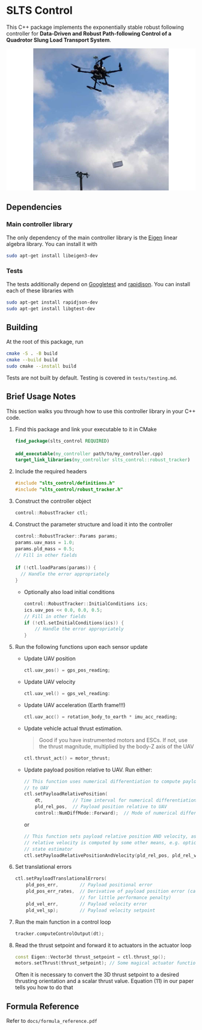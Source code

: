 # SLTS Control

This C++ package implements the exponentially stable robust following controller for **Data-Driven and Robust Path-following Control of a Quadrotor Slung Load Transport System**.

![An airborne SLTS controlled by this code](res/real_flight.png)

## Dependencies

### Main controller library

The only dependency of the main controller library is the [Eigen](https://gitlab.com/libeigen/eigen) linear algebra library. You can install it with

``` bash
sudo apt-get install libeigen3-dev
```

### Tests

The tests additionally depend on [Googletest](https://github.com/google/googletest) and [rapidjson](https://github.com/Tencent/rapidjson/releases). You can install each of these libraries with

``` bash
sudo apt-get install rapidjson-dev
sudo apt-get install libgtest-dev
```

## Building

At the root of this package, run

``` bash
cmake -S . -B build
cmake --build build
sudo cmake --install build
```

Tests are not built by default. Testing is covered in `tests/testing.md`.

## Brief Usage Notes

This section walks you through how to use this controller library in your C++ code.

1. Find this package and link your executable to it in CMake

    ``` cmake
    find_package(slts_control REQUIRED)

    add_executable(my_controller path/to/my_controller.cpp)
    target_link_libraries(my_controller slts_control::robust_tracker)
    ```
2. Include the required headers

    ``` C++
    #include "slts_control/definitions.h"
    #include "slts_control/robust_tracker.h"
    ```

3. Construct the controller object

    ``` C++
    control::RobustTracker ctl;
    ```

4. Construct the parameter structure and load it into the controller

    ``` C++
    control::RobustTracker::Params params;
    params.uav_mass = 1.0;
    params.pld_mass = 0.5;
    // Fill in other fields
    
    if (!ctl.loadParams(params)) {
      // Handle the error appropriately 
    }
    ```
  
    * Optionally also load initial conditions

        ```  C++
        control::RobustTracker::InitialConditions ics;
        ics.uav_pos << 0.0, 0.0, 0.5;
        // Fill in other fields
        if (!ctl.setInitialConditions(ics)) {
            // Handle the error appropriately
        }
        ```

5. Run the following functions upon each sensor update

    * Update UAV position

        ``` C++
        ctl.uav_pos() = gps_pos_reading;
        ```

    * Update UAV velocity

        ``` C++
        ctl.uav_vel() = gps_vel_reading:
        ```

    * Update UAV acceleration (Earth frame!!!)

        ``` C++
        ctl.uav_acc() = rotation_body_to_earth * imu_acc_reading;
        ```

    * Update vehicle actual thrust estimation. 
  
      > Good if you have instrumented motors and ESCs. If not, use the thrust magnitude, multiplied by the body-Z axis of the UAV

        ``` C++
        ctl.thrust_act() = motor_thrust;
        ```

    * Update payload position relative to UAV. Run either:

        ``` C++
        // This function uses numerical differentiation to compute payload velocity relative
        // to UAV
        ctl.setPayloadRelativePosition(
            dt,           // Time interval for numerical differentiation
            pld_rel_pos,  // Payload position relative to UAV
            control::NumDiffMode::Forward);  // Mode of numerical differentiation

        ```

        or

        ``` C++
        // This function sets payload relative position AND velocity, assuming payload
        // relative velocity is computed by some other means, e.g. optical flow or a
        // state estimator
        ctl.setPayloadRelativePositionAndVelocity(pld_rel_pos, pld_rel_vel);
        ```

6. Set translational errors

    ``` C++
    ctl.setPayloadTranslationalErrors(
        pld_pos_err,        // Payload positional error
        pld_pos_err_rates,  // Derivative of payload position error (can be zeroed
                            // for little performance penalty)
        pld_vel_err,        // Payload velocity error
        pld_vel_sp);        // Payload velocity setpoint
    ```

7. Run the main function in a control loop

    ``` C++
    tracker.computeControlOutput(dt);
    ```

8. Read the thrust setpoint and forward it to actuators in the actuator loop

    ``` C++
    const Eigen::Vector3d thrust_setpoint = ctl.thrust_sp();
    motors.setThrust(thrust_setpoint); // Some magical actuator function
    ```

    Often it is necessary to convert the 3D thrust setpoint to a desired thrusting orientation and a scalar thrust value. Equation (11) in our paper tells you how to do that 

## Formula Reference

Refer to `docs/formula_reference.pdf`
